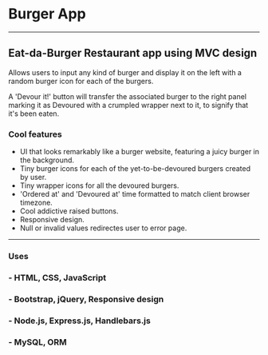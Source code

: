 # Burger App
--------------
## Eat-da-Burger Restaurant app using MVC design

Allows users to input any kind of burger and display it on the left with a random burger icon for each of the burgers.

A 'Devour it!' button will transfer the associated burger to the right panel marking it as Devoured with a crumpled wrapper next to it, to signify that it's been eaten.

### Cool features

* UI that looks remarkably like a burger website, featuring a juicy burger in the background.
* Tiny burger icons for each of the yet-to-be-devoured burgers created by user.
* Tiny wrapper icons for all the devoured burgers.
* 'Ordered at' and 'Devoured at' time formatted to match client browser timezone.
* Cool addictive raised buttons.
* Responsive design.
* Null or invalid values redirectes user to error page.

----------------------

### Uses

### - HTML, CSS, JavaScript ###
### - Bootstrap, jQuery, Responsive design ###
### - Node.js, Express.js, Handlebars.js ###
### - MySQL, ORM ###
